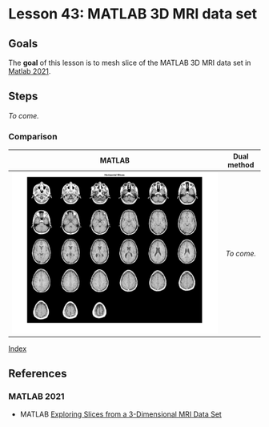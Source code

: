 # Lesson 43: MATLAB 3D MRI data set

## Goals

The **goal** of this lesson is to mesh slice of the MATLAB 3D MRI data set in [Matlab 2021](#matlab-2021).

## Steps

*To come.*

### Comparison

| MATLAB | Dual method |
|:---:|:---:|
| ![](fig/MATLAB_MRISliceExample_01.png) | *To come.* |

[Index](README.md)

## References

### MATLAB 2021

* MATLAB [Exploring Slices from a 3-Dimensional MRI Data Set](https://www.mathworks.com/help/images/exploring-slices-from-a-3-dimensional-mri-data-set.html)
